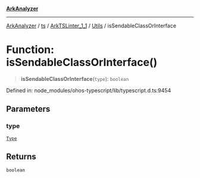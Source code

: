 [**ArkAnalyzer**](../../../../../../../../README.md)

***

[ArkAnalyzer](../../../../../../../../globals.md) / [ts](../../../../../README.md) / [ArkTSLinter\_1\_1](../../../README.md) / [Utils](../README.md) / isSendableClassOrInterface

# Function: isSendableClassOrInterface()

> **isSendableClassOrInterface**(`type`): `boolean`

Defined in: node\_modules/ohos-typescript/lib/typescript.d.ts:9454

## Parameters

### type

[`Type`](../../../../../interfaces/Type.md)

## Returns

`boolean`
